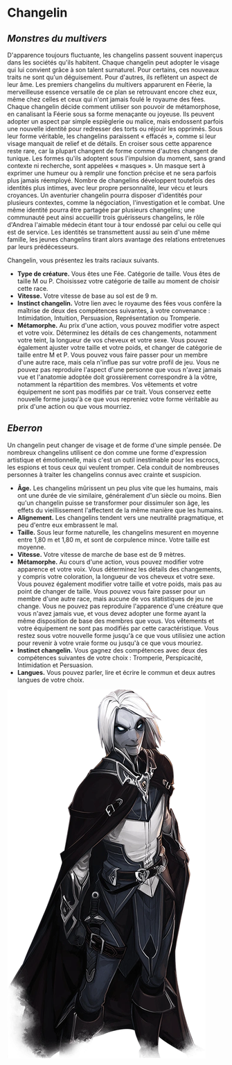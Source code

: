 # Changelin
## ***Monstres du multivers***

D'apparence toujours fluctuante, les changelins passent souvent inaperçus dans les sociétés qu'ils habitent. Chaque changelin peut adopter le visage qui lui convient grâce à son talent surnaturel. Pour certains, ces nouveaux traits ne sont qu'un déguisement. Pour d'autres, ils reflètent un aspect de leur âme.
Les premiers changelins du multivers apparurent en Féerie, la merveilleuse essence versatile de ce plan se retrouvant encore chez eux, même chez celles et ceux qui n'ont jamais foulé le royaume des fées. Chaque changelin décide comment utiliser son pouvoir de métamorphose, en canalisant la Féerie sous sa forme menaçante ou joyeuse.
Ils peuvent adopter un aspect par simple espièglerie ou malice, mais endossent parfois une nouvelle identité pour redresser des torts ou réjouir les opprimés.
Sous leur forme véritable, les changelins paraissent « effacés », comme si leur visage manquait de relief et de détails.
En croiser sous cette apparence reste rare, car la plupart changent de forme comme d'autres changent de tunique.
Les formes qu'ils adoptent sous l'impulsion du moment, sans grand contexte ni recherche, sont appelées « masques ».
Un masque sert à exprimer une humeur ou à remplir une fonction précise et ne sera parfois plus jamais réemployé.
Nombre de changelins développent toutefois des identités plus intimes, avec leur propre personnalité, leur vécu et leurs croyances. Un aventurier changelin pourra disposer d'identités pour plusieurs contextes, comme la négociation, l'investigation et le combat.
Une même identité pourra être partagée par plusieurs changelins; une communauté peut ainsi accueillir trois guérisseurs changelins, le rôle d'Andrea l'aimable médecin étant tour à tour endossé par celui ou celle qui est de service. Les identités se transmettent aussi au sein d'une même famille, les jeunes changelins tirant alors avantage des relations entretenues par leurs prédécesseurs.

Changelin, vous présentez les traits raciaux suivants.

- **Type de créature.** Vous êtes une Fée.
  Catégorie de taille. Vous êtes de taille M ou P. Choisissez votre catégorie de taille au moment de choisir cette race.
- **Vitesse.** Votre vitesse de base au sol est de 9 m.
- **Instinct changelin.** Votre lien avec le royaume des fées vous confère la maîtrise de deux des compétences suivantes, à votre convenance : Intimidation, Intuition, Persuasion, Représentation ou Tromperie.
- **Métamorphe.** Au prix d'une action, vous pouvez modifier votre aspect et votre voix. Déterminez les détails de ces changements, notamment votre teint, la longueur de vos cheveux et votre sexe. Vous pouvez également ajuster votre taille et votre poids, et changer de catégorie de taille entre M et P.
  Vous pouvez vous faire passer pour un membre d'une autre race, mais cela n'influe pas sur votre profil de jeu.
  Vous ne pouvez pas reproduire l'aspect d'une personne que vous n'avez jamais vue et l'anatomie adoptée doit grossièrement correspondre à la vôtre, notamment la répartition des membres. Vos vêtements et votre équipement ne sont pas modifiés par ce trait.
  Vous conservez eette nouvelle forme jusqu'à ce que vous repreniez votre forme véritable au prix d'une action ou que vous mourriez.

## ***Eberron***
Un changelin peut changer de visage et de forme d'une simple pensée. De nombreux changelins utilisent ce don comme une forme d'expression artistique et émotionnelle, mais c'est un outil inestimable pour les escrocs, les espions et tous ceux qui veulent tromper. Cela conduit de nombreuses personnes à traiter les changelins connus avec crainte et suspicion.

- **Âge.** Les changelins mûrissent un peu plus vite que les humains, mais ont une durée de vie similaire, généralement d'un siècle ou moins. Bien qu'un changelin puisse se transformer pour dissimuler son âge, les effets du vieillissement l'affectent de la même manière que les humains.
- **Alignement.** Les changelins tendent vers une neutralité pragmatique, et peu d'entre eux embrassent le mal.
- **Taille.** Sous leur forme naturelle, les changelins mesurent en moyenne entre 1,80 m et 1,80 m, et sont de corpulence mince. Votre taille est moyenne.
- **Vitesse.** Votre vitesse de marche de base est de 9 mètres.
- **Métamorphe.** Au cours d'une action, vous pouvez modifier votre apparence et votre voix. Vous déterminez les détails des changements, y compris votre coloration, la longueur de vos cheveux et votre sexe. Vous pouvez également modifier votre taille et votre poids, mais pas au point de changer de taille. Vous pouvez vous faire passer pour un membre d'une autre race, mais aucune de vos statistiques de jeu ne change. Vous ne pouvez pas reproduire l'apparence d'une créature que vous n'avez jamais vue, et vous devez adopter une forme ayant la même disposition de base des membres que vous. Vos vêtements et votre équipement ne sont pas modifiés par cette caractéristique.
Vous restez sous votre nouvelle forme jusqu'à ce que vous utilisiez une action pour revenir à votre vraie forme ou jusqu'à ce que vous mouriez.
- **Instinct changelin.** Vous gagnez des compétences avec deux des compétences suivantes de votre choix : Tromperie, Perspicacité, Intimidation et Persuasion.
- **Langues.** Vous pouvez parler, lire et écrire le commun et deux autres langues de votre choix.


![Changelin](../../media/images/changelin.png "Changelin")